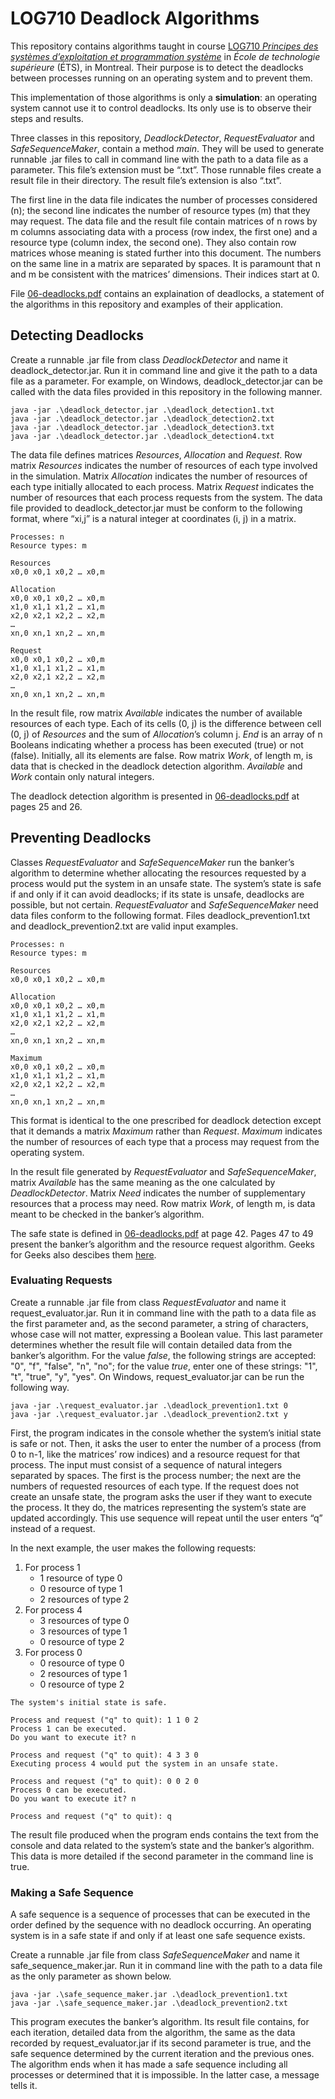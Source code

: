 # LOG710 Deadlock Algorithms
This repository contains algorithms taught in course
[LOG710 *Principes des systèmes d’exploitation et programmation système*](https://www.etsmtl.ca/etudes/cours/LOG710)
in *École de technologie supérieure* (ÉTS), in Montreal. Their purpose is to
detect the deadlocks between processes running on an operating system and to
prevent them.

This implementation of those algorithms is only a **simulation**: an operating
system cannot use it to control deadlocks. Its only use is to observe their
steps and results.

Three classes in this repository, *DeadlockDetector*, *RequestEvaluator* and
*SafeSequenceMaker*, contain a method *main*. They will be used to generate
runnable .jar files to call in command line with the path to a data file as a
parameter. This file’s extension must be “.txt”. Those runnable files create a
result file in their directory. The result file’s extension is also “.txt”.

The first line in the data file indicates the number of processes considered
(n); the second line indicates the number of resource types (m) that they may
request. The data file and the result file contain matrices of n rows by m
columns associating data with a process (row index, the first one) and a
resource type (column index, the second one). They also contain row matrices
whose meaning is stated further into this document. The numbers on the same
line in a matrix are separated by spaces. It is paramount that n and m be
consistent with the matrices’ dimensions. Their indices start at 0.

File [06-deadlocks.pdf](/06-deadlocks.pdf) contains an explaination of deadlocks,
a statement of the algorithms in this repository and examples of their
application.

## Detecting Deadlocks
Create a runnable .jar file from class *DeadlockDetector* and name it
deadlock_detector.jar. Run it in command line and give it the path to a data
file as a parameter. For example, on Windows, deadlock_detector.jar can be
called with the data files provided in this repository in the following manner.

```
java -jar .\deadlock_detector.jar .\deadlock_detection1.txt
java -jar .\deadlock_detector.jar .\deadlock_detection2.txt
java -jar .\deadlock_detector.jar .\deadlock_detection3.txt
java -jar .\deadlock_detector.jar .\deadlock_detection4.txt
```

The data file defines matrices *Resources*, *Allocation* and *Request*. Row
matrix *Resources* indicates the number of resources of each type involved in
the simulation. Matrix *Allocation* indicates the number of resources of each
type initially allocated to each process. Matrix *Request* indicates the
number of resources that each process requests from the system. The data file
provided to deadlock_detector.jar must be conform to the following format,
where “xi,j” is a natural integer at coordinates (i, j) in a matrix.

```
Processes: n
Resource types: m

Resources
x0,0 x0,1 x0,2 … x0,m

Allocation
x0,0 x0,1 x0,2 … x0,m
x1,0 x1,1 x1,2 … x1,m
x2,0 x2,1 x2,2 … x2,m
…
xn,0 xn,1 xn,2 … xn,m

Request
x0,0 x0,1 x0,2 … x0,m
x1,0 x1,1 x1,2 … x1,m
x2,0 x2,1 x2,2 … x2,m
…
xn,0 xn,1 xn,2 … xn,m
```

In the result file, row matrix *Available* indicates the number of available
resources of each type. Each of its cells (0, j) is the difference between
cell (0, j) of *Resources* and the sum of *Allocation*’s column j. *End* is an
array of n Booleans indicating whether a process has been executed (true) or
not (false). Initially, all its elements are false. Row matrix *Work*, of
length m, is data that is checked in the deadlock detection algorithm.
*Available* and *Work* contain only natural integers.

The deadlock detection algorithm is presented in
[06-deadlocks.pdf](/06-deadlocks.pdf)
at pages 25 and 26.

## Preventing Deadlocks
Classes *RequestEvaluator* and *SafeSequenceMaker* run the banker’s algorithm
to determine whether allocating the resources requested by a process would put
the system in an unsafe state. The system’s state is safe if and only if it
can avoid deadlocks; if its state is unsafe, deadlocks are possible, but not
certain. *RequestEvaluator* and *SafeSequenceMaker* need data files conform to
the following format. Files deadlock_prevention1.txt and
deadlock_prevention2.txt are valid input examples.

```
Processes: n
Resource types: m

Resources
x0,0 x0,1 x0,2 … x0,m

Allocation
x0,0 x0,1 x0,2 … x0,m
x1,0 x1,1 x1,2 … x1,m
x2,0 x2,1 x2,2 … x2,m
…
xn,0 xn,1 xn,2 … xn,m

Maximum
x0,0 x0,1 x0,2 … x0,m
x1,0 x1,1 x1,2 … x1,m
x2,0 x2,1 x2,2 … x2,m
…
xn,0 xn,1 xn,2 … xn,m
```

This format is identical to the one prescribed for deadlock detection except
that it demands a matrix *Maximum* rather than *Request*. *Maximum* indicates
the number of resources of each type that a process may request from the
operating system.

In the result file generated by *RequestEvaluator* and *SafeSequenceMaker*,
matrix *Available* has the same meaning as the one calculated by
*DeadlockDetector*. Matrix *Need* indicates the number of supplementary
resources that a process may need. Row matrix *Work*, of length m, is data
meant to be checked in the banker’s algorithm.

The safe state is defined in [06-deadlocks.pdf](/06-deadlocks.pdf) at page 42.
Pages 47 to 49 present the banker’s algorithm and the resource request
algorithm. Geeks for Geeks also descibes them
[here](https://www.geeksforgeeks.org/bankers-algorithm-in-operating-system-2/).

### Evaluating Requests
Create a runnable .jar file from class *RequestEvaluator* and name it
request_evaluator.jar. Run it in command line with the path to a data file as
the first parameter and, as the second parameter, a string of characters,
whose case will not matter, expressing a Boolean value. This last parameter
determines whether the result file will contain detailed data from the
banker’s algorithm. For the value *false*, the following strings are accepted:
"0", "f", "false", "n", "no"; for the value *true*, enter one of these
strings: "1", "t", "true", "y", "yes". On Windows, request_evaluator.jar can
be run the following way.

```
java -jar .\request_evaluator.jar .\deadlock_prevention1.txt 0
java -jar .\request_evaluator.jar .\deadlock_prevention2.txt y
```

First, the program indicates in the console whether the system’s initial state
is safe or not. Then, it asks the user to enter the number of a process (from
0 to n-1, like the matrices’ row indices) and a resource request for that
process. The input must consist of a sequence of natural integers separated by
spaces. The first is the process number; the next are the numbers of requested
resources of each type. If the request does not create an unsafe state, the
program asks the user if they want to execute the process. It they do, the
matrices representing the system’s state are updated accordingly. This use
sequence will repeat until the user enters “q” instead of a request.

In the next example, the user makes the following requests:
1. For process 1
	* 1 resource of type 0
	* 0 resource of type 1
	* 2 resources of type 2
2. For process 4
	* 3 resources of type 0
	* 3 resources of type 1
	* 0 resource of type 2
3. For process 0
	* 0 resource of type 0
	* 2 resources of type 1
	* 0 resource of type 2

```
The system's initial state is safe.

Process and request ("q" to quit): 1 1 0 2
Process 1 can be executed.
Do you want to execute it? n

Process and request ("q" to quit): 4 3 3 0
Executing process 4 would put the system in an unsafe state.

Process and request ("q" to quit): 0 0 2 0
Process 0 can be executed.
Do you want to execute it? n

Process and request ("q" to quit): q
```

The result file produced when the program ends contains the text from the
console and data related to the system’s state and the banker’s algorithm.
This data is more detailed if the second parameter in the command line is true.

### Making a Safe Sequence
A safe sequence is a sequence of processes that can be executed in the order
defined by the sequence with no deadlock occurring. An operating system is in
a safe state if and only if at least one safe sequence exists.

Create a runnable .jar file from class *SafeSequenceMaker* and name it
safe_sequence_maker.jar. Run it in command line with the path to a data file
as the only parameter as shown below.

```
java -jar .\safe_sequence_maker.jar .\deadlock_prevention1.txt
java -jar .\safe_sequence_maker.jar .\deadlock_prevention2.txt
```

This program executes the banker’s algorithm. Its result file contains, for
each iteration, detailed data from the algorithm, the same as the data
recorded by request_evaluator.jar if its second parameter is true, and the
safe sequence determined by the current iteration and the previous ones. The
algorithm ends when it has made a safe sequence including all processes or
determined that it is impossible. In the latter case, a message tells it.
